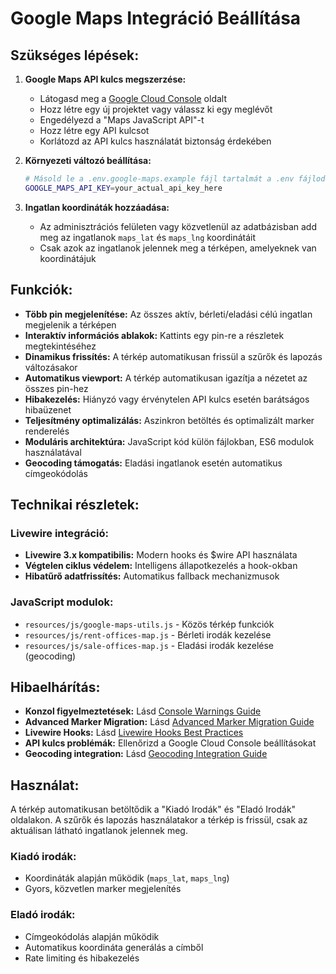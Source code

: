 # Google Maps Integráció Beállítása

## Szükséges lépések:

1. **Google Maps API kulcs megszerzése:**
   - Látogasd meg a [Google Cloud Console](https://console.cloud.google.com/) oldalt
   - Hozz létre egy új projektet vagy válassz ki egy meglévőt
   - Engedélyezd a "Maps JavaScript API"-t
   - Hozz létre egy API kulcsot
   - Korlátozd az API kulcs használatát biztonság érdekében

2. **Környezeti változó beállítása:**
   ```bash
   # Másold le a .env.google-maps.example fájl tartalmát a .env fájlodba
   GOOGLE_MAPS_API_KEY=your_actual_api_key_here
   ```

3. **Ingatlan koordináták hozzáadása:**
   - Az adminisztrációs felületen vagy közvetlenül az adatbázisban add meg az ingatlanok `maps_lat` és `maps_lng` koordinátáit
   - Csak azok az ingatlanok jelennek meg a térképen, amelyeknek van koordinátájuk

## Funkciók:

- **Több pin megjelenítése:** Az összes aktív, bérleti/eladási célú ingatlan megjelenik a térképen
- **Interaktív információs ablakok:** Kattints egy pin-re a részletek megtekintéséhez
- **Dinamikus frissítés:** A térkép automatikusan frissül a szűrők és lapozás változásakor
- **Automatikus viewport:** A térkép automatikusan igazítja a nézetet az összes pin-hez
- **Hibakezelés:** Hiányzó vagy érvénytelen API kulcs esetén barátságos hibaüzenet
- **Teljesítmény optimalizálás:** Aszinkron betöltés és optimalizált marker renderelés
- **Moduláris architektúra:** JavaScript kód külön fájlokban, ES6 modulok használatával
- **Geocoding támogatás:** Eladási ingatlanok esetén automatikus címgeokódolás

## Technikai részletek:

### Livewire integráció:
- **Livewire 3.x kompatibilis:** Modern hooks és $wire API használata
- **Végtelen ciklus védelem:** Intelligens állapotkezelés a hook-okban
- **Hibatűrő adatfrissítés:** Automatikus fallback mechanizmusok

### JavaScript modulok:
- `resources/js/google-maps-utils.js` - Közös térkép funkciók
- `resources/js/rent-offices-map.js` - Bérleti irodák kezelése
- `resources/js/sale-offices-map.js` - Eladási irodák kezelése (geocoding)

## Hibaelhárítás:

- **Konzol figyelmeztetések:** Lásd [Console Warnings Guide](CONSOLE_WARNINGS_GUIDE.md)
- **Advanced Marker Migration:** Lásd [Advanced Marker Migration Guide](ADVANCED_MARKER_MIGRATION.md)
- **Livewire Hooks:** Lásd [Livewire Hooks Best Practices](LIVEWIRE_HOOKS_BEST_PRACTICES.md)
- **API kulcs problémák:** Ellenőrizd a Google Cloud Console beállításokat
- **Geocoding integration:** Lásd [Geocoding Integration Guide](GEOCODING_INTEGRATION.md)

## Használat:

A térkép automatikusan betöltődik a "Kiadó Irodák" és "Eladó Irodák" oldalakon. A szűrők és lapozás használatakor a térkép is frissül, csak az aktuálisan látható ingatlanok jelennek meg.

### Kiadó irodák:
- Koordináták alapján működik (`maps_lat`, `maps_lng`)
- Gyors, közvetlen marker megjelenítés

### Eladó irodák:
- Címgeokódolás alapján működik
- Automatikus koordináta generálás a címből
- Rate limiting és hibakezelés
